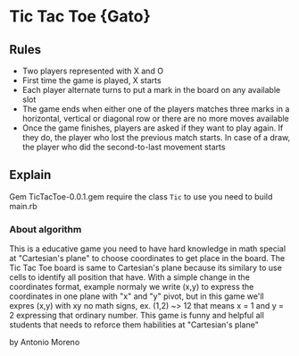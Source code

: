 # Tic Tac Toe {Gato}
## Rules
<ul>
  <li>Two players represented with X and O</li>
  <li>First time the game is played, X starts</li>
  <li>Each player alternate turns to put a mark in the board on any available slot</li>
  <li>The game ends when either one of the players matches three marks in a horizontal, vertical or diagonal row or there are no more moves available</li>
  <li>Once the game finishes, players are asked if they want to play again. If they do, the player who lost the previous match starts. In case of a draw, the player who did the second-to-last movement starts</li>
</ul>

## Explain

Gem TicTacToe-0.0.1.gem require the class `Tic` to use you need to build main.rb

### About algorithm

This is a educative game you need to have hard knowledge in math special at "Cartesian's plane" to choose coordinates to get place in the board.
The Tic Tac Toe board is same to  Cartesian's plane because its similary to use cells to identify all position that have.
With a simple change in the coordinates format, example normaly we write (x,y) to express the coordinates in one plane with "x" and "y" pivot, but in this game we'll expres (x,y) with xy no math signs, ex. (1,2) ~> 12 that means x = 1 and y = 2 expressing that ordinary number.
This game is funny and helpful all students that needs to reforce them habilities at "Cartesian's plane"

by 
Antonio Moreno